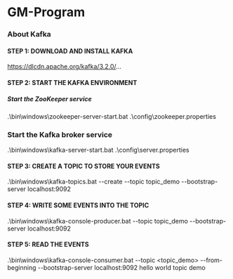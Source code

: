# GM-Program

### About Kafka
#### STEP 1: DOWNLOAD AND INSTALL KAFKA
https://dlcdn.apache.org/kafka/3.2.0/...

#### STEP 2: START THE KAFKA ENVIRONMENT
##### Start the ZooKeeper service
.\bin\windows\zookeeper-server-start.bat .\config\zookeeper.properties

### Start the Kafka broker service
.\bin\windows\kafka-server-start.bat .\config\server.properties

#### STEP 3: CREATE A TOPIC TO STORE YOUR EVENTS
.\bin\windows\kafka-topics.bat --create --topic topic_demo --bootstrap-server localhost:9092

#### STEP 4: WRITE SOME EVENTS INTO THE TOPIC
.\bin\windows\kafka-console-producer.bat --topic topic_demo --bootstrap-server localhost:9092

#### STEP 5:  READ THE EVENTS
.\bin\windows\kafka-console-consumer.bat --topic <topic_demo> --from-beginning --bootstrap-server localhost:9092
hello world
topic demo
